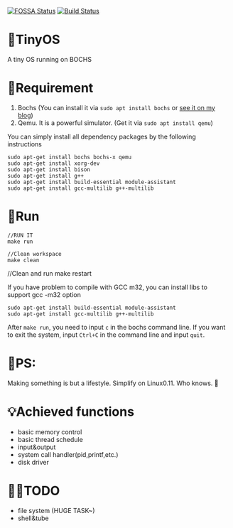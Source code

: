 [![FOSSA Status](https://app.fossa.com/api/projects/git%2Bgithub.com%2Fpcy190%2FTinyOS.svg?type=shield)](https://app.fossa.com/projects/git%2Bgithub.com%2Fpcy190%2FTinyOS?ref=badge_shield) [![Build Status](https://travis-ci.com/pcy190/TinyOS.svg?branch=master)](https://travis-ci.com/pcy190/TinyOS)

# 🧀TinyOS
A tiny OS running on BOCHS

# 🍉Requirement
1. Bochs (You can install it via `sudo apt install bochs` or [see it on my blog](https://www.jianshu.com/p/6b3df43932c3))
2. Qemu. It is a powerful simulator.  (Get it via `sudo apt install qemu`)

You can simply install all dependency packages by the following instructions
```
sudo apt-get install bochs bochs-x qemu
sudo apt-get install xorg-dev 
sudo apt-get install bison 
sudo apt-get install g++ 
sudo apt-get install build-essential module-assistant  
sudo apt-get install gcc-multilib g++-multilib 
```

# 🍓Run
```
//RUN IT
make run

//Clean workspace
make clean
```

//Clean and run
make restart

If you have problem to compile with GCC m32, you can install libs to support gcc -m32 option
```
sudo apt-get install build-essential module-assistant  
sudo apt-get install gcc-multilib g++-multilib 
```

After `make run`, you need to input `c` in the bochs command line.
If you want to exit the system, input `Ctrl+C` in the command line and input `quit`.


# 🍊PS:
Making something is but a lifestyle.
Simplify on Linux0.11.
Who knows. 🙂

# 💡Achieved functions
- basic memory control
- basic thread schedule
- input&output
- system call handler(pid,printf,etc.)
- disk driver

# 🏳️‍🌈TODO
- file system (HUGE TASK~)
- shell&tube


